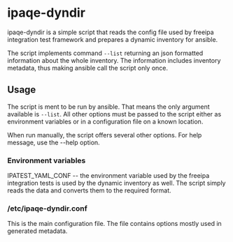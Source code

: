 # ipaqe-dyndir

ipaqe-dyndir is a simple script that reads the config file
used by freeipa integration test framework and prepares
a dynamic inventory for ansible.

The script implements command `--list` returning an
json formatted information about the whole inventory.
The information includes inventory metadata, thus making
ansible call the script only once.


## Usage

The script is ment to be run by ansible. That means the only argument
available is `--list`. All other options must be passed to the script
either as environment variables or in a configuration file on a known
location.

When run manually, the script offers several other options.
For help message, use the --help option.

### Environment variables
IPATEST_YAML_CONF -- the environment variable used by the freeipa integration
tests is used by the dynamic inventory as well. The script simply reads the
data and converts them to the required format.


### /etc/ipaqe-dyndir.conf
This is the main configuration file. The file contains options
mostly used in generated metadata.
